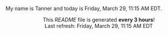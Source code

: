 My name is Tanner and today is Friday, March 29, 11:15 AM EDT.

<p align="center">This <i>README</i> file is generated <b>every 3 hours</b>!</br>Last refresh: Friday, March 29, 11:15 AM EDT<br /></p>
